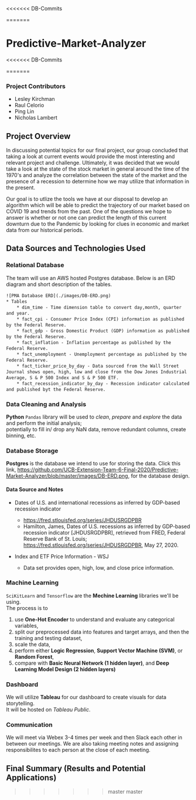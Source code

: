 <<<<<<< DB-Commits


=======
# Predictive-Market-Analyzer
<<<<<<< DB-Commits



=======
### Project Contributors
- Lesley Kirchman 
- Raul Celorio 
- Ping Lin
- Nicholas Lambert

## Project Overview
In discussing potential topics for our final project, our group concluded that taking a look at current events would provide the most interesting and relevant project and challenge. Ultimately, it was decided that we would take a look at the state of the stock market in general around the time of the 1970's and analyze the correlation between the state of the market and the presence of a recession to determine how we may utilize that information in the present. 

Our goal is to utlize the tools we have at our disposal to develop an algorithm which will be able to predict the trajectory of our market based on COVID 19 and trends from the past. One of the questions we hope to answer is whether or not one  can predict the length of this current downturn due to the Pandemic by looking for clues in economic and market data from our historical periods.

## Data Sources and Technologies Used

### Relational Database
The team will use an AWS hosted Postgres database. Below is an ERD diagram and short description of the tables. 

    ![PMA Database ERD](./images/DB-ERD.png)
    * Tables
        * dim_time - Time dimension table to convert day,month, quarter and year.
        * fact_cpi - Consumer Price Index (CPI) information as published by the Federal Reserve. 
        * fact_gdp - Gross Domestic Product (GDP) information as published by the Federal Reserve.
        * fact_inflation - Inflation percentage as published by the Federal Reserve.
        * fact_unemployment - Unemployment percentage as published by the Federal Reserve.
        * fact_ticker_price_by_day - Data sourced from the Wall Street Journal shows open, high, low and close from the Dow Jones Industrial Average, S & P 500 Index and S & P 500 ETF.
        * fact_recession_indicator_by_day - Recession indicator calculated and published byt the Federal Reserve. 



### Data Cleaning and Analysis
**Python** `Pandas` library will be used to *clean*, *prepare* and *explore* the data and perform the initial analysis;<br>
potentially to fill in/ drop any NaN data, remove redundant columns, create binning, etc.

### Database Storage
**Postgres** is the database we intend to use for storing the data.  Click this link, https://github.com/UCB-Extension-Team-6-Final-2020/Predictive-Market-Analyzer/blob/master/images/DB-ERD.png, for the database design.

#### Data Source and Notes

* Dates of U.S. and international recessions as inferred by GDP-based recession indicator
    * https://fred.stlouisfed.org/series/JHDUSRGDPBR
    * Hamilton, James, Dates of U.S. recessions as inferred by GDP-based recession indicator [JHDUSRGDPBR], retrieved from FRED, Federal Reserve Bank of St. Louis; https://fred.stlouisfed.org/series/JHDUSRGDPBR, May 27, 2020.
 

* Index and ETF Price Information - WSJ
    * Data set provides open, high, low, and close price information. 

### Machine Learning
`SciKitLearn` and `Tensorflow` are the **Mechine Learning** libraries we'll be using. <br>
The process is to 
1. use **One-Hot Encoder** to understand and evaluate any categorical variables,
2. split our preprocessed data into features and target arrays, and then the training and testing dataset,
3. scale the data,
4. perform either **Logic Regression**, **Support Vector Machine (SVM)**, or **Random Forest**,
5. compare with **Basic Neural Network (1 hidden layer)**, and **Deep Learning Model Design (2 hidden layers)**


### Dashboard
We will utilize **Tableau** for our dashboard to create visuals for data storytelling. <br>
It will be hosted on *Tableau Public*. 

### Communication
We will meet via Webex 3-4 times per week and then Slack each other in between our meetings.  We are also taking meeting notes and assigning responsibilites to each person at the close of each meeting.

## Final Summary (Results and Potential Applications)
>>>>>>> master
>>>>>>> master
